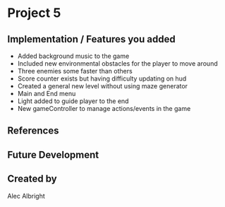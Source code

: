 # Project 5
## Implementation / Features you added

- Added background music to the game
- Included new environmental obstacles for the player to move around
- Three enemies some faster than others
- Score counter exists but having difficulty updating on hud
- Created a general new level without using maze generator
- Main and End menu
- Light added to guide player to the end
- New gameController to manage actions/events in the game

## References

## Future Development

## Created by
Alec Albright
